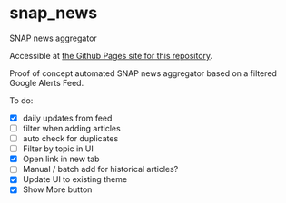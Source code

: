 # snap_news

SNAP news aggregator

Accessible at [the Github Pages site for this repository](https://leppekja.github.io/snap_news/).

Proof of concept automated SNAP news aggregator based on a filtered Google Alerts Feed.

To do:

- [x] daily updates from feed
- [ ] filter when adding articles
- [ ] auto check for duplicates
- [ ] Filter by topic in UI
- [x] Open link in new tab
- [ ] Manual / batch add for historical articles?
- [x] Update UI to existing theme
- [x] Show More button
